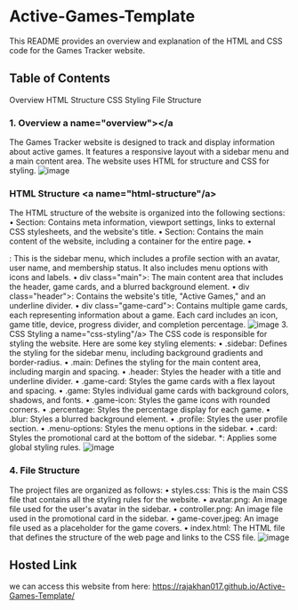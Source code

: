 # Active-Games-Template
This README provides an overview and explanation of the HTML and CSS code for the Games Tracker website.
## Table of Contents
Overview
HTML Structure
CSS Styling
File Structure
### 1. Overview a name="overview"></a
The Games Tracker website is designed to track and display information about active games.
It features a responsive layout with a sidebar menu and a main content area. The website uses HTML for structure and CSS for styling.
![image](https://github.com/rajakhan017/Active-Games-Template/assets/135150598/1da41c48-2365-46f2-b44c-6d67e1dc89af)
### HTML Structure <a name="html-structure"/a>
The HTML structure of the website is organized into the following sections:
• <head> Section: Contains meta information, viewport settings, links to external CSS stylesheets, and the website's title.
• <body> Section: Contains the main content of the website, including a container for the entire page.
• <aside class="sidebar">: This is the sidebar menu, which includes a profile section with an avatar, user name, and membership status.
It also includes menu options with icons and labels.
• div class="main">: The main content area that includes the header, game cards, and a blurred background element.
• div class="header">: Contains the website's title, "Active Games," and an underline divider.
• div class="game-card">: Contains multiple game cards, each representing information about a game. 
Each card includes an icon, game title, device, progress divider, and completion percentage.
![image](https://github.com/rajakhan017/Active-Games-Template/assets/135150598/1801e245-e358-4911-865b-7341aabde29c)
3. CSS Styling a name="css-styling"/a>
The CSS code is responsible for styling the website. Here are some key styling elements:
• .sidebar: Defines the styling for the sidebar menu, including background gradients and border-radius.
• .main: Defines the styling for the main content area, including margin and spacing.
• .header: Styles the header with a title and underline divider.
• .game-card: Styles the game cards with a flex layout and spacing.
• .game: Styles individual game cards with background colors, shadows, and fonts.
• .game-icon: Styles the game icons with rounded corners.
• .percentage: Styles the percentage display for each game.
• .blur: Styles a blurred background element.
• .profile: Styles the user profile section.
• .menu-options: Styles the menu options in the sidebar.
• .card: Styles the promotional card at the bottom of the sidebar.
*: Applies some global styling rules.
![image](https://github.com/rajakhan017/Active-Games-Template/assets/135150598/031a6891-00c4-4395-9983-f4d3ed5e4575)
### 4. File Structure <a name="file-structure"></a>
The project files are organized as follows:
• styles.css: This is the main CSS file that contains all the styling rules for the website.
• avatar.png: An image file used for the user's avatar in the sidebar.
• controller.png: An image file used in the promotional card in the sidebar.
• game-cover.jpeg: An image file used as a placeholder for the game covers.
• index.html: The HTML file that defines the structure of the web page and links to the CSS file.
![image](https://github.com/rajakhan017/Active-Games-Template/assets/135150598/3a4c091e-d078-4cf4-b00a-8ddce4740e9c)
## Hosted Link
we can access this website from here: https://rajakhan017.github.io/Active-Games-Template/




